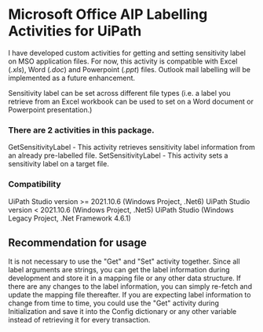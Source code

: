 # Microsoft Office AIP Labelling Activities for UiPath
I have developed custom activities for getting and setting sensitivity label on MSO application files. For now, this activity is compatible with Excel (*.xls*), Word (*.doc*) and Powerpoint (*.ppt*) files. Outlook mail labelling will be implemented as a future enhancement.
 
Sensitivity label can be set across different file types (i.e. a label you retrieve from an Excel workbook can be used to set on a Word document or Powerpoint presentation.)
 
### There are 2 activities in this package. 
GetSensitivityLabel - This activity retrieves sensitivity label information from an already pre-labelled file.
SetSensitivityLabel - This activity sets a sensitivity label on a target file.
### Compatibility
UiPath Studio version >= 2021.10.6 (Windows Project, .Net6)
UiPath Studio version < 2021.10.6 (Windows Project, .Net5)
UiPath Studio (Windows Legacy Project, .Net Framework 4.6.1)
 
## Recommendation for usage
It is not necessary to use the "Get" and "Set" activity together. 
 Since all label arguments are strings, you can get the label information during development and store it in a mapping file or any other data structure. If there are any changes to the label information, you can simply re-fetch and update the mapping file thereafter. 
If you are expecting label information to change from time to time, you could use the "Get" activity during Initialization and save it into the Config dictionary or any other variable instead of retrieving it for every transaction. 
